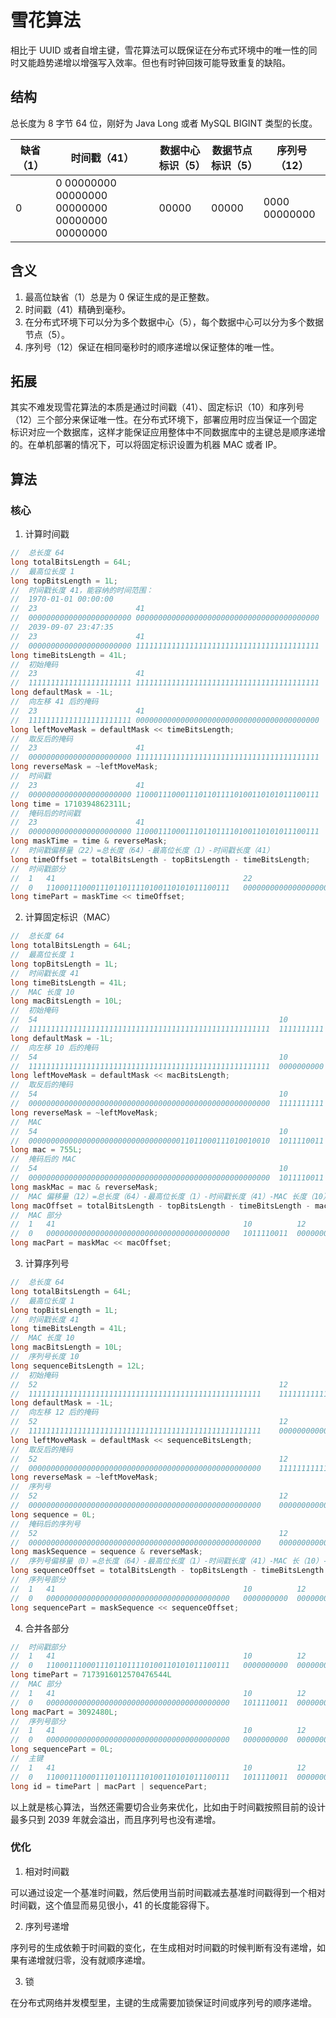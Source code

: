 # 雪花算法

相比于 UUID 或者自增主键，雪花算法可以既保证在分布式环境中的唯一性的同时又能趋势递增以增强写入效率。但也有时钟回拨可能导致重复的缺陷。

## 结构

总长度为 8 字节 64 位，刚好为 Java Long 或者 MySQL BIGINT 类型的长度。

缺省（1）|时间戳（41）|数据中心标识（5）|数据节点标识（5）|序列号（12）
-|-|-|-|-
0 | 0 00000000 00000000 00000000 00000000 00000000 | 00000 | 00000 | 0000 00000000

## 含义

1. 最高位缺省（1）总是为 0 保证生成的是正整数。
2. 时间戳（41）精确到毫秒。
3. 在分布式环境下可以分为多个数据中心（5），每个数据中心可以分为多个数据节点（5）。
4. 序列号（12）保证在相同毫秒时的顺序递增以保证整体的唯一性。

## 拓展

其实不难发现雪花算法的本质是通过时间戳（41）、固定标识（10）和序列号（12）三个部分来保证唯一性。在分布式环境下，部署应用时应当保证一个固定标识对应一个数据库，这样才能保证应用整体中不同数据库中的主键总是顺序递增的。在单机部署的情况下，可以将固定标识设置为机器 MAC 或者 IP。

## 算法

### 核心

1. 计算时间戳

```java
//  总长度 64
long totalBitsLength = 64L;
//  最高位长度 1
long topBitsLength = 1L;
//  时间戳长度 41，能容纳的时间范围：
//  1970-01-01 00:00:00
//  23                      41
//  00000000000000000000000 00000000000000000000000000000000000000000
//  2039-09-07 23:47:35
//  23                      41
//  00000000000000000000000 11111111111111111111111111111111111111111
long timeBitsLength = 41L;
//  初始掩码
//  23                      41
//  11111111111111111111111 11111111111111111111111111111111111111111
long defaultMask = -1L;
//  向左移 41 后的掩码
//  23                      41
//  11111111111111111111111 00000000000000000000000000000000000000000
long leftMoveMask = defaultMask << timeBitsLength;
//  取反后的掩码
//  23                      41
//  00000000000000000000000 11111111111111111111111111111111111111111
long reverseMask = ~leftMoveMask;
//  时间戳
//  23                      41
//  00000000000000000000000 11000111000111011011110100110101011100111
long time = 1710394862311L;
//  掩码后的时间戳
//  23                      41
//  00000000000000000000000 11000111000111011011110100110101011100111
long maskTime = time & reverseMask;
//  时间戳偏移量（22）=总长度（64）-最高位长度（1）-时间戳长度（41）
long timeOffset = totalBitsLength - topBitsLength - timeBitsLength;
//  时间戳部分
//  1   41                                          22
//  0   11000111000111011011110100110101011100111   0000000000000000000000
long timePart = maskTime << timeOffset;
```

2. 计算固定标识（MAC）

```java
//  总长度 64
long totalBitsLength = 64L;
//  最高位长度 1
long topBitsLength = 1L;
//  时间戳长度 41
long timeBitsLength = 41L;
//  MAC 长度 10
long macBitsLength = 10L;
//  初始掩码
//  54                                                      10
//  111111111111111111111111111111111111111111111111111111  1111111111
long defaultMask = -1L;
//  向左移 10 后的掩码
//  54                                                      10
//  111111111111111111111111111111111111111111111111111111  0000000000
long leftMoveMask = defaultMask << macBitsLength;
//  取反后的掩码
//  54                                                      10
//  000000000000000000000000000000000000000000000000000000  1111111111
long reverseMask = ~leftMoveMask;
//  MAC
//  54                                                      10
//  000000000000000000000000000000000011011000111010010010  1011110011
long mac = 755L;
//  掩码后的 MAC
//  54                                                      10
//  000000000000000000000000000000000000000000000000000000  1011110011
long maskMac = mac & reverseMask;
//  MAC 偏移量（12）=总长度（64）-最高位长度（1）-时间戳长度（41）-MAC 长度（10）
long macOffset = totalBitsLength - topBitsLength - timeBitsLength - macBitsLength;
//  MAC 部分
//  1   41                                          10          12
//  0   00000000000000000000000000000000000000000   1011110011  000000000000
long macPart = maskMac << macOffset;
```

3. 计算序列号

```java
//  总长度 64
long totalBitsLength = 64L;
//  最高位长度 1
long topBitsLength = 1L;
//  时间戳长度 41
long timeBitsLength = 41L;
//  MAC 长度 10
long macBitsLength = 10L;
//  序列号长度 10
long sequenceBitsLength = 12L;
//  初始掩码
//  52                                                      12
//  1111111111111111111111111111111111111111111111111111    111111111111
long defaultMask = -1L;
//  向左移 12 后的掩码
//  52                                                      12
//  1111111111111111111111111111111111111111111111111111    000000000000
long leftMoveMask = defaultMask << sequenceBitsLength;
//  取反后的掩码
//  52                                                      12
//  0000000000000000000000000000000000000000000000000000    111111111111
long reverseMask = ~leftMoveMask;
//  序列号
//  52                                                      12
//  0000000000000000000000000000000000000000000000000000    000000000000
long sequence = 0L;
//  掩码后的序列号
//  52                                                      12
//  0000000000000000000000000000000000000000000000000000    000000000000
long maskSequence = sequence & reverseMask;
//  序列号偏移量（0）=总长度（64）-最高位长度（1）-时间戳长度（41）-MAC 长（10）-序列号长度（12）
long sequenceOffset = totalBitsLength - topBitsLength - timeBitsLength -macBitsLength - sequenceBitsLength;
//  序列号部分
//  1   41                                          10          12
//  0   00000000000000000000000000000000000000000   0000000000  000000000000
long sequencePart = maskSequence << sequenceOffset;
```

4. 合并各部分

```java
//  时间戳部分
//  1   41                                          10          12
//  0   11000111000111011011110100110101011100111   0000000000  000000000000
long timePart = 7173916012570476544L
//  MAC 部分
//  1   41                                          10          12
//  0   00000000000000000000000000000000000000000   1011110011  000000000000
long macPart = 3092480L;
//  序列号部分
//  1   41                                          10          12
//  0   00000000000000000000000000000000000000000   0000000000  000000000000
long sequencePart = 0L;
//  主键
//  1   41                                          10          12
//  0   11000111000111011011110100110101011100111   1011110011  000000000000
long id = timePart | macPart | sequencePart;
```

以上就是核心算法，当然还需要切合业务来优化，比如由于时间戳按照目前的设计最多只到 2039 年就会溢出，而且序列号也没有递增。

### 优化

1. 相对时间戳

可以通过设定一个基准时间戳，然后使用当前时间戳减去基准时间戳得到一个相对时间戳，这个值显而易见很小，41 的长度能容得下。

2. 序列号递增

序列号的生成依赖于时间戳的变化，在生成相对时间戳的时候判断有没有递增，如果有递增就归零，没有就顺序递增。

3. 锁

在分布式网络并发模型里，主键的生成需要加锁保证时间或序列号的顺序递增。
